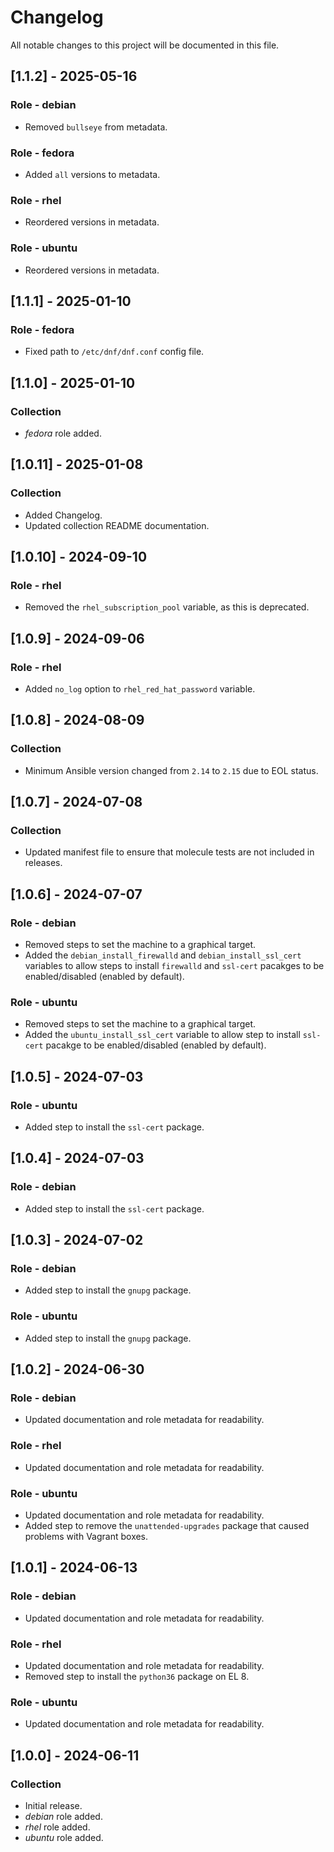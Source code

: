# Changelog

All notable changes to this project will be documented in this file.

## [1.1.2] - 2025-05-16

### Role - debian

- Removed `bullseye` from metadata.

### Role - fedora

- Added `all` versions to metadata.

### Role - rhel

- Reordered versions in metadata.

### Role - ubuntu

- Reordered versions in metadata.

## [1.1.1] - 2025-01-10

### Role - fedora

- Fixed path to `/etc/dnf/dnf.conf` config file.

## [1.1.0] - 2025-01-10

### Collection

- *fedora* role added.

## [1.0.11] - 2025-01-08

### Collection

- Added Changelog.
- Updated collection README documentation.

## [1.0.10] - 2024-09-10

### Role - rhel

- Removed the `rhel_subscription_pool` variable, as this is deprecated.

## [1.0.9] - 2024-09-06

### Role - rhel

- Added `no_log` option to `rhel_red_hat_password` variable.

## [1.0.8] - 2024-08-09

### Collection

- Minimum Ansible version changed from `2.14` to `2.15` due to EOL status.

## [1.0.7] - 2024-07-08

### Collection

- Updated manifest file to ensure that molecule tests are not included in releases.

## [1.0.6] - 2024-07-07

### Role - debian

- Removed steps to set the machine to a graphical target.
- Added the `debian_install_firewalld` and `debian_install_ssl_cert` variables to allow steps to install `firewalld` and `ssl-cert` pacakges to be enabled/disabled (enabled by default).

### Role - ubuntu

- Removed steps to set the machine to a graphical target.
- Added the `ubuntu_install_ssl_cert` variable to allow step to install `ssl-cert` pacakge to be enabled/disabled (enabled by default).

## [1.0.5] - 2024-07-03

### Role - ubuntu

- Added step to install the `ssl-cert` package.

## [1.0.4] - 2024-07-03

### Role - debian

- Added step to install the `ssl-cert` package.

## [1.0.3] - 2024-07-02

### Role - debian

- Added step to install the `gnupg` package.

### Role - ubuntu

- Added step to install the `gnupg` package.

## [1.0.2] - 2024-06-30

### Role - debian

- Updated documentation and role metadata for readability.

### Role - rhel

- Updated documentation and role metadata for readability.

### Role - ubuntu

- Updated documentation and role metadata for readability.
- Added step to remove the `unattended-upgrades` package that caused problems with Vagrant boxes.

## [1.0.1] - 2024-06-13

### Role - debian

- Updated documentation and role metadata for readability.

### Role - rhel

- Updated documentation and role metadata for readability.
- Removed step to install the `python36` package on EL 8.

### Role - ubuntu

- Updated documentation and role metadata for readability.

## [1.0.0] - 2024-06-11

### Collection

- Initial release.
- *debian* role added.
- *rhel* role added.
- *ubuntu* role added.
